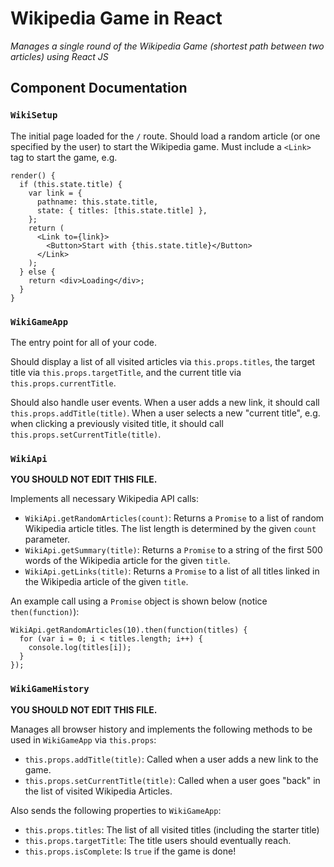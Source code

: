 # Wikipedia Game in React

_Manages a single round of the Wikipedia Game (shortest path between two
articles) using React JS_

## Component Documentation

### `WikiSetup`

The initial page loaded for the `/` route. Should load a random article (or one
specified by the user) to start the Wikipedia game. Must include a `<Link>` tag
to start the game, e.g.

```
render() {
  if (this.state.title) {
    var link = {
      pathname: this.state.title,
      state: { titles: [this.state.title] },
    };
    return (
      <Link to={link}>
        <Button>Start with {this.state.title}</Button>
      </Link>
    );
  } else {
    return <div>Loading</div>;
  }
}
```

### `WikiGameApp`

The entry point for all of your code.

Should display a list of all visited articles via `this.props.titles`, the
target title via `this.props.targetTitle`, and the current title via
`this.props.currentTitle`.

Should also handle user events. When a user adds a new link, it should call
`this.props.addTitle(title)`. When a user selects a new "current title", e.g.
when clicking a previously visited title, it should call
`this.props.setCurrentTitle(title)`.

### `WikiApi`

**YOU SHOULD NOT EDIT THIS FILE.**

Implements all necessary Wikipedia API calls:

- `WikiApi.getRandomArticles(count)`: Returns a `Promise` to a list of random
  Wikipedia article titles. The list length is determined by the given `count`
  parameter.
- `WikiApi.getSummary(title)`: Returns a `Promise` to a string of the first 500
  words of the Wikipedia article for the given `title`.
- `WikiApi.getLinks(title)`: Returns a `Promise` to a list of all titles linked
  in the Wikipedia article of the given `title`.

An example call using a `Promise` object is shown below (notice
`then(function)`):

```
WikiApi.getRandomArticles(10).then(function(titles) {
  for (var i = 0; i < titles.length; i++) {
    console.log(titles[i]);
  }
});
```

### `WikiGameHistory`

**YOU SHOULD NOT EDIT THIS FILE.**

Manages all browser history and implements the following methods to be used in
`WikiGameApp` via `this.props`:

- `this.props.addTitle(title)`: Called when a user adds a new link to the game.
- `this.props.setCurrentTitle(title)`: Called when a user goes "back" in the
  list of visited Wikipedia Articles.

Also sends the following properties to `WikiGameApp`:

- `this.props.titles`: The list of all visited titles (including the starter
  title)
- `this.props.targetTitle`: The title users should eventually reach.
- `this.props.isComplete`: Is `true` if the game is done!
